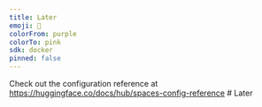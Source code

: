```yaml
---
title: Later
emoji: 🐢
colorFrom: purple
colorTo: pink
sdk: docker
pinned: false
---
```


Check out the configuration reference at https://huggingface.co/docs/hub/spaces-config-reference
#   L a t e r  
 